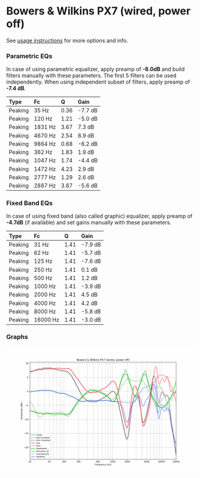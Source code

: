 # Bowers & Wilkins PX7 (wired, power off)
See [usage instructions](https://github.com/jaakkopasanen/AutoEq#usage) for more options and info.

### Parametric EQs
In case of using parametric equalizer, apply preamp of **-8.0dB** and build filters manually
with these parameters. The first 5 filters can be used independently.
When using independent subset of filters, apply preamp of **-7.4 dB**.

| Type    | Fc      |    Q | Gain    |
|:--------|:--------|:-----|:--------|
| Peaking | 35 Hz   | 0.36 | -7.7 dB |
| Peaking | 120 Hz  | 1.21 | -5.0 dB |
| Peaking | 1831 Hz | 3.67 | 7.3 dB  |
| Peaking | 4670 Hz | 2.54 | 8.9 dB  |
| Peaking | 9864 Hz | 0.68 | -6.2 dB |
| Peaking | 362 Hz  | 1.83 | 1.9 dB  |
| Peaking | 1047 Hz | 1.74 | -4.4 dB |
| Peaking | 1472 Hz | 4.23 | 2.9 dB  |
| Peaking | 2777 Hz | 1.29 | 2.6 dB  |
| Peaking | 2887 Hz | 3.87 | -5.6 dB |

### Fixed Band EQs
In case of using fixed band (also called graphic) equalizer, apply preamp of **-4.7dB**
(if available) and set gains manually with these parameters.

| Type    | Fc       |    Q | Gain    |
|:--------|:---------|:-----|:--------|
| Peaking | 31 Hz    | 1.41 | -7.9 dB |
| Peaking | 62 Hz    | 1.41 | -5.7 dB |
| Peaking | 125 Hz   | 1.41 | -7.6 dB |
| Peaking | 250 Hz   | 1.41 | 0.1 dB  |
| Peaking | 500 Hz   | 1.41 | 1.2 dB  |
| Peaking | 1000 Hz  | 1.41 | -3.9 dB |
| Peaking | 2000 Hz  | 1.41 | 4.5 dB  |
| Peaking | 4000 Hz  | 1.41 | 4.2 dB  |
| Peaking | 8000 Hz  | 1.41 | -5.8 dB |
| Peaking | 16000 Hz | 1.41 | -3.0 dB |

### Graphs
![](./Bowers%20&%20Wilkins%20PX7%20(wired,%20power%20off).png)